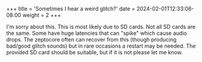 +++
title = 'Sometimes I hear a weird glitch?'
date = 2024-02-01T12:33:06-08:00
weight = 2
+++

I'm sorry about this. This is most likely due to SD cards. Not all SD cards are the same. Some have huge latencies that can "spike" which cause audio drops. The zeptocore often can recover from this (though producing bad/good glitch sounds) but in rare occasions a restart may be needed. The provided SD card should be suitable, but if it is not please let me know.